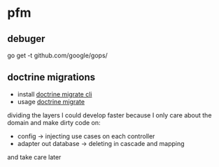 # pfm



## debuger

go get -t github.com/google/gops/


## doctrine migrations

* install [doctrine migrate cli](https://github.com/golang-migrate/migrate/tree/master/cmd/migrate)
* usage [doctrine migrate](https://github.com/golang-migrate/migrate)



dividing the layers I could develop faster because I only care about the domain and make dirty code on:
 * config -> injecting use cases on each controller
 * adapter out database -> deleting in cascade and mapping

and take care later